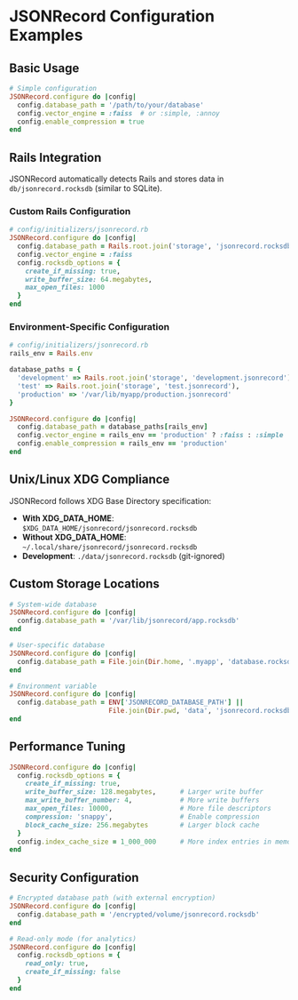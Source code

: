 # JSONRecord Configuration Examples

## Basic Usage

```ruby
# Simple configuration
JSONRecord.configure do |config|
  config.database_path = '/path/to/your/database'
  config.vector_engine = :faiss  # or :simple, :annoy
  config.enable_compression = true
end
```

## Rails Integration

JSONRecord automatically detects Rails and stores data in `db/jsonrecord.rocksdb` (similar to SQLite).

### Custom Rails Configuration

```ruby
# config/initializers/jsonrecord.rb
JSONRecord.configure do |config|
  config.database_path = Rails.root.join('storage', 'jsonrecord.rocksdb')
  config.vector_engine = :faiss
  config.rocksdb_options = {
    create_if_missing: true,
    write_buffer_size: 64.megabytes,
    max_open_files: 1000
  }
end
```

### Environment-Specific Configuration

```ruby
# config/initializers/jsonrecord.rb
rails_env = Rails.env

database_paths = {
  'development' => Rails.root.join('storage', 'development.jsonrecord'),
  'test' => Rails.root.join('storage', 'test.jsonrecord'), 
  'production' => '/var/lib/myapp/production.jsonrecord'
}

JSONRecord.configure do |config|
  config.database_path = database_paths[rails_env]
  config.vector_engine = rails_env == 'production' ? :faiss : :simple
  config.enable_compression = rails_env == 'production'
end
```

## Unix/Linux XDG Compliance

JSONRecord follows XDG Base Directory specification:

- **With XDG_DATA_HOME**: `$XDG_DATA_HOME/jsonrecord/jsonrecord.rocksdb`
- **Without XDG_DATA_HOME**: `~/.local/share/jsonrecord/jsonrecord.rocksdb`
- **Development**: `./data/jsonrecord.rocksdb` (git-ignored)

## Custom Storage Locations

```ruby
# System-wide database
JSONRecord.configure do |config|
  config.database_path = '/var/lib/jsonrecord/app.rocksdb'
end

# User-specific database  
JSONRecord.configure do |config|
  config.database_path = File.join(Dir.home, '.myapp', 'database.rocksdb')
end

# Environment variable
JSONRecord.configure do |config|
  config.database_path = ENV['JSONRECORD_DATABASE_PATH'] || 
                         File.join(Dir.pwd, 'data', 'jsonrecord.rocksdb')
end
```

## Performance Tuning

```ruby
JSONRecord.configure do |config|
  config.rocksdb_options = {
    create_if_missing: true,
    write_buffer_size: 128.megabytes,      # Larger write buffer
    max_write_buffer_number: 4,            # More write buffers
    max_open_files: 10000,                 # More file descriptors
    compression: 'snappy',                 # Enable compression
    block_cache_size: 256.megabytes        # Larger block cache
  }
  config.index_cache_size = 1_000_000      # More index entries in memory
end
```

## Security Configuration

```ruby
# Encrypted database path (with external encryption)
JSONRecord.configure do |config|
  config.database_path = '/encrypted/volume/jsonrecord.rocksdb'
end

# Read-only mode (for analytics)
JSONRecord.configure do |config|
  config.rocksdb_options = {
    read_only: true,
    create_if_missing: false
  }
end
```
